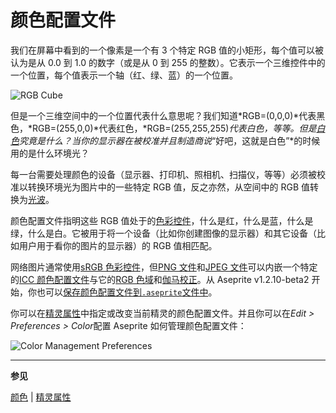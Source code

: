 # 颜色配置文件

我们在屏幕中看到的一个像素是一个有 3 个特定 RGB 值的小矩形，每个值可以被认为是从 0.0 到 1.0 的数字（或是从 0 到 255 的整数）。它表示一个三维控件中的一个位置，每个值表示一个轴（红、绿、蓝）的一个位置。

![RGB Cube](color-profile/rgb-cube.png)

但是一个三维空间中的一个位置代表什么意思呢？我们知道*RGB=(0,0,0)*代表黑色，*RGB=(255,0,0)*代表红色，*RGB=(255,255,255)*代表白色，等等。但是[白色](https://en.wikipedia.org/wiki/White_point)究竟是什么？当你的显示器在被校准并且制造商说*“好吧，这就是白色”*的时候用的是什么环境光？

每一台需要处理颜色的设备（显示器、打印机、照相机、扫描仪，等等）必须被校准以转换环境光为图片中的一些特定 RGB 值，反之亦然，从空间中的 RGB 值转换为[光波](https://en.wikipedia.org/wiki/Light)。

颜色配置文件指明这些 RGB 值处于的[色彩控件](https://en.wikipedia.org/wiki/Color_space)，什么是红，什么是蓝，什么是绿，什么是白。它被用于将一个设备（比如你创建图像的显示器）和其它设备（比如用户用于看你的图片的显示器）的 RGB 值相匹配。

网络图片通常使用[sRGB 色彩控件](https://en.wikipedia.org/wiki/SRGB)，但[PNG 文件](https://en.wikipedia.org/wiki/Portable_Network_Graphics)和[JPEG 文件](https://en.wikipedia.org/wiki/JPEG)可以内嵌一个特定的[ICC 颜色配置文件](https://en.wikipedia.org/wiki/ICC_profile)与它的[RGB 色域](https://en.wikipedia.org/wiki/Gamut)和[伽马校正](https://en.wikipedia.org/wiki/Gamma_correction)。从 Aseprite v1.2.10-beta2 开始，你也可以[保存颜色配置文件到`.aseprite`文件中](https://github.com/aseprite/aseprite/blob/master/docs/ase-file-specs.md#color-profile-chunk-0x2007)。

你可以在[精灵属性](sprite-properties.md)中指定或改变当前精灵的颜色配置文件。并且你可以在*Edit > Preferences > Color*配置 Aseprite 如何管理颜色配置文件：

![Color Management Preferences](color-profile/color-management-preferences.png)

---

**参见**

[颜色](color.md) | [精灵属性](sprite-properties.md)
